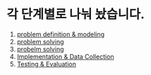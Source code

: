 # 각 단계별로 나눠 놨습니다.

1. [problem definition & modeling]()
2. [problem solving]() 
3. [probelm solving]()
4. [Implementation & Data Collection]()
5. [Testing & Evaluation]()
